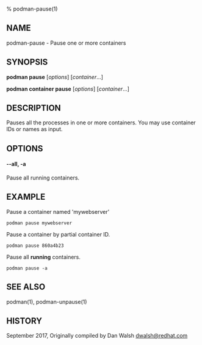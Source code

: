 % podman-pause(1)

## NAME
podman\-pause - Pause one or more containers

## SYNOPSIS
**podman pause** [*options*] [*container*...]

**podman container pause** [*options*] [*container*...]

## DESCRIPTION
Pauses all the processes in one or more containers.  You may use container IDs or names as input.

## OPTIONS

#### **--all**, **-a**

Pause all running containers.

## EXAMPLE

Pause a container named 'mywebserver'
```
podman pause mywebserver
```

Pause a container by partial container ID.
```
podman pause 860a4b23
```

Pause all **running** containers.
```
podman pause -a
```

## SEE ALSO
podman(1), podman-unpause(1)

## HISTORY
September 2017, Originally compiled by Dan Walsh <dwalsh@redhat.com>
